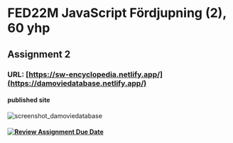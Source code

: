 # FED22M JavaScript Fördjupning (2), 60 yhp
## Assignment 2

### URL: [https://sw-encyclopedia.netlify.app/](https://damoviedatabase.netlify.app/)
#### published site
![screenshot_damoviedatabase](https://github.com/the-hive-resistance/fed22-js2-uppgift-2-eli-ennab/assets/113445468/cb2f5d3c-8685-4985-88f9-cc48657587d5)

#### [![Review Assignment Due Date](https://classroom.github.com/assets/deadline-readme-button-24ddc0f5d75046c5622901739e7c5dd533143b0c8e959d652212380cedb1ea36.svg)](https://classroom.github.com/a/3xRw79B0)
